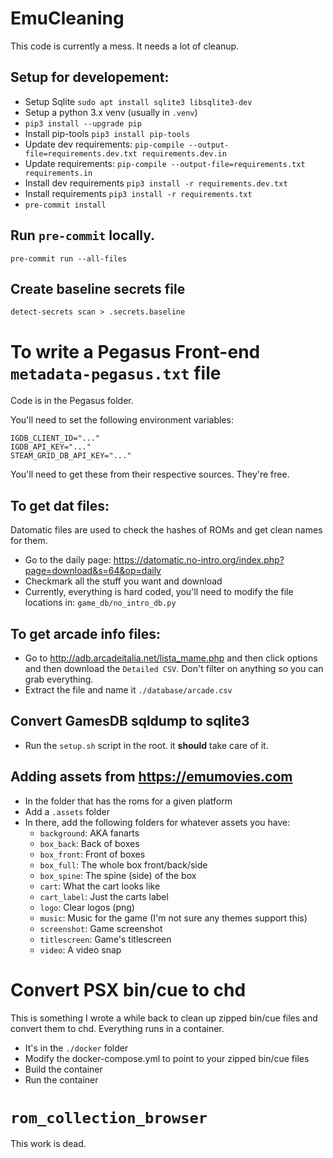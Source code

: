 # EmuCleaning

This code is currently a mess. It needs a lot of cleanup.

## Setup for developement:

- Setup Sqlite `sudo apt install sqlite3 libsqlite3-dev`
- Setup a python 3.x venv (usually in `.venv`)
- `pip3 install --upgrade pip`
- Install pip-tools `pip3 install pip-tools`
- Update dev requirements: `pip-compile --output-file=requirements.dev.txt requirements.dev.in`
- Update requirements: `pip-compile --output-file=requirements.txt requirements.in`
- Install dev requirements `pip3 install -r requirements.dev.txt`
- Install requirements `pip3 install -r requirements.txt`
- `pre-commit install`

## Run `pre-commit` locally.

`pre-commit run --all-files`

## Create baseline secrets file

`detect-secrets scan > .secrets.baseline`

# To write a Pegasus Front-end `metadata-pegasus.txt` file

Code is in the Pegasus folder.

You'll need to set the following environment variables:

```
IGDB_CLIENT_ID="..."
IGDB_API_KEY="..."
STEAM_GRID_DB_API_KEY="..."
```

You'll need to get these from their respective sources. They're free.

## To get dat files:

Datomatic files are used to check the hashes of ROMs and get clean names for them.

- Go to the daily page: https://datomatic.no-intro.org/index.php?page=download&s=64&op=daily
- Checkmark all the stuff you want and download
- Currently, everything is hard coded, you'll need to modify the file locations in: `game_db/no_intro_db.py`

## To get arcade info files:

- Go to http://adb.arcadeitalia.net/lista_mame.php and then click options and then download the `Detailed CSV`. Don't filter on anything so you can grab everything.
- Extract the file and name it `./database/arcade.csv`

## Convert GamesDB sqldump to sqlite3

- Run the `setup.sh` script in the root. it **should** take care of it.

## Adding assets from https://emumovies.com

- In the folder that has the roms for a given platform
- Add a `.assets` folder
- In there, add the following folders for whatever assets you have:
  - `background`: AKA fanarts
  - `box_back`: Back of boxes
  - `box_front`: Front of boxes
  - `box_full`: The whole box front/back/side
  - `box_spine`: The spine (side) of the box
  - `cart`: What the cart looks like
  - `cart_label`: Just the carts label
  - `logo`: Clear logos (png)
  - `music`: Music for the game (I'm not sure any themes support this)
  - `screenshot`: Game screenshot
  - `titlescreen`: Game's titlescreen
  - `video`: A video snap

# Convert PSX bin/cue to chd

This is something I wrote a while back to clean up zipped bin/cue files and convert them to chd.
Everything runs in a container.

- It's in the `./docker` folder
- Modify the docker-compose.yml to point to your zipped bin/cue files
- Build the container
- Run the container

# `rom_collection_browser`

This work is dead.
